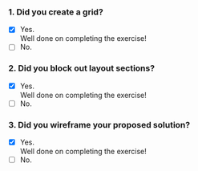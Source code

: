 ### 1. Did you create a grid?

- [x] Yes. <br>
      Well done on completing the exercise!
- [ ] No.

### 2. Did you block out layout sections?

- [x] Yes. <br>
      Well done on completing the exercise!
- [ ] No.

### 3. Did you wireframe your proposed solution?

- [x] Yes. <br>
      Well done on completing the exercise!
- [ ] No.
